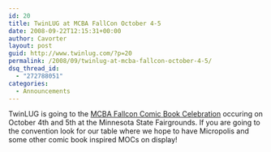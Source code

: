 ```yaml
---
id: 20
title: TwinLUG at MCBA FallCon October 4-5
date: 2008-09-22T12:15:31+00:00
author: Cavorter
layout: post
guid: http://www.twinlug.com/?p=20
permalink: /2008/09/twinlug-at-mcba-fallcon-october-4-5/
dsq_thread_id:
  - "272788051"
categories:
  - Announcements
---
```

TwinLUG is going to the <a href="http://fallcon.mncba.com/" target="_blank">MCBA Fallcon Comic Book Celebration</a> occuring on October 4th and 5th at the Minnesota State Fairgrounds. If you are going to the convention look for our table where we hope to have Micropolis and some other comic book inspired MOCs on display!